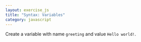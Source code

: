 ```yaml
---
layout: exercise_js
title: "Syntax: Variables"
category: javascript
---
```


Create a variable with name `greeting` and value `Hello world!`.

<script>
    function evaluator() {
      if (typeof greeting == 'undefined') {
        return 'You did not create a variable called <code>greeting</code>.';
      } else if (greeting != 'Hello world!') {
        return (
          'The value of <code>greeting</code> is <code>' + greeting + '</code>' +
          'instead of <code>Hello world!</code>.');
      }
      return false;
    };
</script>
